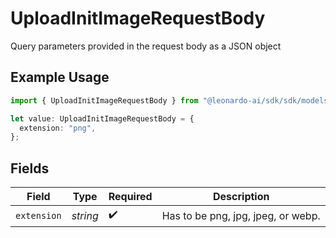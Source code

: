 # UploadInitImageRequestBody

Query parameters provided in the request body as a JSON object

## Example Usage

```typescript
import { UploadInitImageRequestBody } from "@leonardo-ai/sdk/sdk/models/operations";

let value: UploadInitImageRequestBody = {
  extension: "png",
};
```

## Fields

| Field                              | Type                               | Required                           | Description                        |
| ---------------------------------- | ---------------------------------- | ---------------------------------- | ---------------------------------- |
| `extension`                        | *string*                           | :heavy_check_mark:                 | Has to be png, jpg, jpeg, or webp. |
